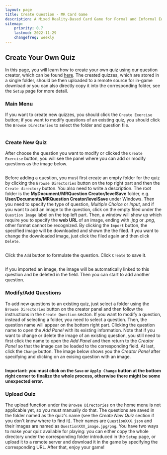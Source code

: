```yaml
---
layout: page
title: Create Question - MR Card Game
description: A Mixed Reality-Based Card Game for Formal and Informal Education.
sitemap:
    priority: 0.7
    lastmod: 2022-11-29
    changefreq: weekly
---
```


## Create Your Own Quiz

In this page, you will learn how to create your own quiz using our question creator, which can be found [here](https://github.com/KritiaSthovania/MR-Question-Creator-For-Card-Game). The created quizzes, which are stored in a single folder, should be then uploaded to a remote source for in-game download or you can also directly copy it into the corresponding folder, see the `Setup` page for more detail.

### Main Menu

If you want to create new quizzes, you should click the `Create Exercise` button; if you want to modify questions of an existing quiz, you should click the `Browse Directories` to select the folder and question file.

<div><a class="image main"><img src="{{ "/images/Creator_Home.png" | prepend: site.baseurl }}" alt="" style="max-width: 100%;"/></a></div>

### Create New Quiz

After choose the question you want to modify or clicked the `Create Exercise` button, you will see the panel where you can add or modify questions as the image below.

<div><a class="image main"><img src="{{ "/images/Create_Question.png" | prepend: site.baseurl }}" alt="" style="max-width: 100%;"/></a></div>

Before adding a question, you must first create an empty folder for the quiz by clicking the `Browse Directories` button on the top right part and then the `Create directory` button. You also need to write a description. The root folder is the **MyDocument/MRQuestion Creator/levelSave** folder, e.g. **User/Documents/MRQuestion Creator/levelSave** under Windows. Then you need to specify the type of question, *Multiple Choice* or *Input*, and if you want to add an image to the question, click on the empty filed under the `Question Image` label on the top left part. Then, a window will show up which require you to specify the **web URL** of an image, ending with *.jpg* or *.png*, other format cannot be recognized. By clicking the `Import` button, the specified image will be downloaded and shown the the filed. If you want to change the downloaded image, just click the filed again and then click `Delete`.

<div><a class="image main"><img src="{{ "/images/Import_Image.png" | prepend: site.baseurl }}" alt="" style="max-width: 100%;"/></a></div>
<div><a class="image main"><img src="{{ "/images/Image_Added.png" | prepend: site.baseurl }}" alt="" style="max-width: 100%;"/></a></div>

Click the `Add` button to formulate the question. Click `Create` to save it.

<div><a class="image main"><img src="{{ "/images/Add_MC.png" | prepend: site.baseurl }}" alt="" style="max-width: 100%;"/></a></div>

If you imported an image, the image will be automatically linked to this question and be deleted in the field. Then you can start to add another question.

### Modify/Add Questions

To add new questions to an existing quiz, just select a folder using the `Browse Directories` button on the creator panel and then follow the instructions in the `Create Question` secton. If you want to modify a question, instead of selecting a folder, you need to select a question. Then, the question name will appear on the bottom right part. Clicking the question name to open the *Add Panel* with its existing information. Note that if you want to change or delete the image of an existing question, you still need to first click the name to open the *Add Panel* and then return to the *Creator Panel* so that the image can be loaded to the corresponding field. At last, click the `Change` button. The image below shows you the *Creator Panel* after specifying and clicking on an exising question with an image.

<div><a class="image main"><img src="{{ "/images/Modify_Question.png" | prepend: site.baseurl }}" alt="" style="max-width: 100%;"/></a></div>

**Important: you must click on the `Save` or `Apply Change` button at the bottom right corner to finalize the whole process, otherwise there might be some unexpected error.**

### Upload Quiz

The upload function under the `Browse Directories` on the home menu is not applicable yet, so you must manually do that. The questions are saved in the folder named as the quiz's name (see the *Create New Quiz* section if you don't know where to find it). Their names are `QuestionXXX.json` and their images are named as `QuestionXXX_image.jpg/png`. You have two ways to make your quiz available for playing: you can either copy the whole directory under the corresponding folder introduced in the `Setup` page, or upload it to a remote server and download it in the game by specifying the corresponding URL. After that, enjoy your game!